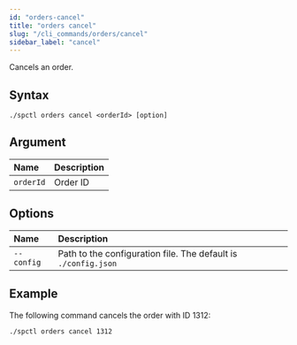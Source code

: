 ```yaml
---
id: "orders-cancel"
title: "orders cancel"
slug: "/cli_commands/orders/cancel"
sidebar_label: "cancel"
---
```


Cancels an order.

## Syntax

```
./spctl orders cancel <orderId> [option]
```

## Argument

|**Name**|**Description**|
| :- | :- |
|`orderId`|Order ID|

## Options

|**Name**|**Description**|
| :- | :- |
|`--config`|Path to the configuration file. The default is `./config.json`|

## Example

The following command cancels the order with ID 1312:

```
./spctl orders cancel 1312
```